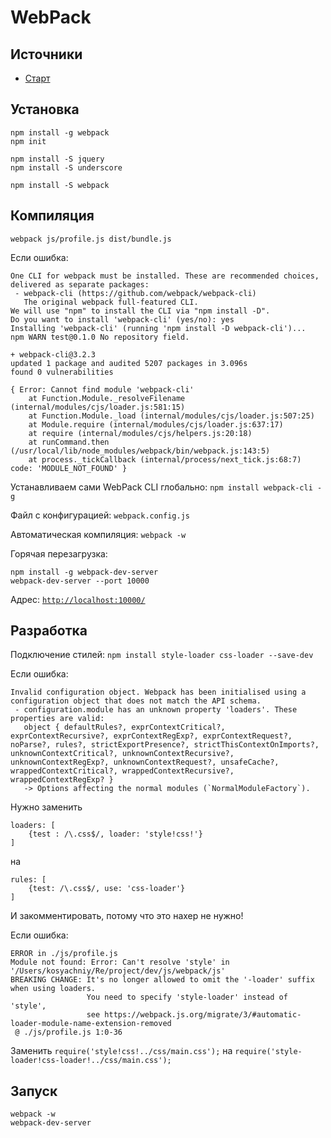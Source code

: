 # WebPack
## Источники
* [Старт](https://habr.com/ru/post/309306/)

## Установка
```
npm install -g webpack
npm init

npm install -S jquery
npm install -S underscore

npm install -S webpack
```

## Компиляция
```
webpack js/profile.js dist/bundle.js
```

Если ошибка:
```
One CLI for webpack must be installed. These are recommended choices, delivered as separate packages:
 - webpack-cli (https://github.com/webpack/webpack-cli)
   The original webpack full-featured CLI.
We will use "npm" to install the CLI via "npm install -D".
Do you want to install 'webpack-cli' (yes/no): yes
Installing 'webpack-cli' (running 'npm install -D webpack-cli')...
npm WARN test@0.1.0 No repository field.

+ webpack-cli@3.2.3
updated 1 package and audited 5207 packages in 3.096s
found 0 vulnerabilities

{ Error: Cannot find module 'webpack-cli'
    at Function.Module._resolveFilename (internal/modules/cjs/loader.js:581:15)
    at Function.Module._load (internal/modules/cjs/loader.js:507:25)
    at Module.require (internal/modules/cjs/loader.js:637:17)
    at require (internal/modules/cjs/helpers.js:20:18)
    at runCommand.then (/usr/local/lib/node_modules/webpack/bin/webpack.js:143:5)
    at process._tickCallback (internal/process/next_tick.js:68:7) code: 'MODULE_NOT_FOUND' }
```
Устанавливаем сами WebPack CLI глобально: ``` npm install webpack-cli -g ```


Файл с конфигурацией: ``` webpack.config.js ```

Автоматическая компиляция: ``` webpack -w ```

Горячая перезагрузка:
```
npm install -g webpack-dev-server
webpack-dev-server --port 10000
```
Адрес: [``` http://localhost:10000/ ```](http://localhost:10000/)

## Разработка
Подключение стилей: ``` npm install style-loader css-loader --save-dev ```

Если ошибка:
```
Invalid configuration object. Webpack has been initialised using a configuration object that does not match the API schema.
 - configuration.module has an unknown property 'loaders'. These properties are valid:
   object { defaultRules?, exprContextCritical?, exprContextRecursive?, exprContextRegExp?, exprContextRequest?, noParse?, rules?, strictExportPresence?, strictThisContextOnImports?, unknownContextCritical?, unknownContextRecursive?, unknownContextRegExp?, unknownContextRequest?, unsafeCache?, wrappedContextCritical?, wrappedContextRecursive?, wrappedContextRegExp? }
   -> Options affecting the normal modules (`NormalModuleFactory`).
```
Нужно заменить
```
loaders: [
	{test : /\.css$/, loader: 'style!css!'}
]
```
на
```
rules: [
	{test: /\.css$/, use: 'css-loader'}
]
```
И закомментировать, потому что это нахер не нужно!


Если ошибка:
```
ERROR in ./js/profile.js
Module not found: Error: Can't resolve 'style' in '/Users/kosyachniy/Re/project/dev/js/webpack/js'
BREAKING CHANGE: It's no longer allowed to omit the '-loader' suffix when using loaders.
                 You need to specify 'style-loader' instead of 'style',
                 see https://webpack.js.org/migrate/3/#automatic-loader-module-name-extension-removed
 @ ./js/profile.js 1:0-36
```
Заменить ``` require('style!css!../css/main.css'); ``` на ``` require('style-loader!css-loader!../css/main.css'); ```

## Запуск
```
webpack -w
webpack-dev-server
```
